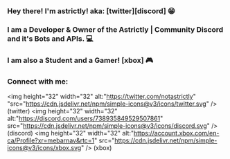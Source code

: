 ### Hey there! I'm astrictly! aka: [twitter][discord] 😁

### I am a Developer & Owner of the Astrictly | Community Discord and it's Bots and APIs. 💻
### I am also a Student and a Gamer! [xbox] 🎮

### Connect with me: 

<img height="32" width="32" alt:"https://twitter.com/notastrictly" "src="https://cdn.jsdelivr.net/npm/simple-icons@v3/icons/twitter.svg" /> (twitter)
<img height="32" width="32" alt:"https://discord.com/users/738935849529507861" src="https://cdn.jsdelivr.net/npm/simple-icons@v3/icons/discord.svg" /> (discord)
<img height="32" width="32" alt:"https://account.xbox.com/en-ca/Profile?xr=mebarnav&rtc=1" src="https://cdn.jsdelivr.net/npm/simple-icons@v3/icons/xbox.svg" /> (xbox)

